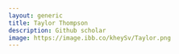 ```yaml
---
layout: generic
title: Taylor Thompson
description: Github scholar
image: https://image.ibb.co/kheySv/Taylor.png
---
```

